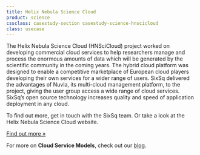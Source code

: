 ```yaml
---
title: Helix Nebula Science Cloud
product: science
cssclass: casestudy-section casestudy-science-hnscicloud
class: usecase
---
```


The Helix Nebula Science Cloud (HNSciCloud) project worked on developing commercial cloud services to help researchers manage and process the enormous amounts of data which will be generated by the scientific community in the coming years. The hybrid cloud platform was designed to enable a competitive marketplace of European cloud players developing their own services for a wider range of users. SixSq delivered the advantages of Nuvla, its multi-cloud management platform, to the project, giving the user group access a wide range of cloud services. SixSq’s open source technology increases quality and speed of application deployment in any cloud.

To find out more, get in touch with the SixSq team. Or take a look at the Helix Nebula Science Cloud website.

<a href="https://www.helix-nebula.eu/" class="btn-sixsq color-3">
        Find out more &raquo;</a>

For more on **Cloud Service Models**, check out our [blog](https://media.sixsq.com/blog/tackling-cloud-jargon).
